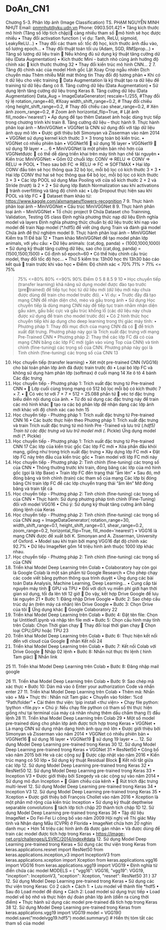 # DoAn_CN1
Chương 5-3. Phân lớp ảnh
(Image Classification)
TS. PHẠM NGUYỄN MINH NHỰT
Email: pnmnhut@vku.udn.vn
Phone: 0903.501.421
• Tăng kích thước mô hình (Tăng số lớp tích chập) càng nhiều tham số mô hình sẽ học
được nhiều
• Thay đổi activation function ( ví dụ: Tanh, ReLU, sigmoid, LeakyReLU…)
• Thay đổi các tham số: tốc độ học, kích thước ảnh đầu vào, số lương epoch…
• Thay đổi thuật toán tối ưu (Adam, SGD, RMSprop…)
• Tăng số lượng dữ liệu train  Nếu không đủ sử dụng kỹ thuật tăng cường dữ liệu (Data
Augmentation)
• Kích thước Mini - batch nhỏ cũng ảnh hưởng độ chính xác  kích thước thường 32
• Thay đổi kiến trúc mô hình CNN…
2
7. Tăng độ chính xác của model
Hình gốc Lật Xoay
Crop ngẫu nhiên
Dịch chuyển màu
Thêm nhiễu Mất mát thông tin Thay đổi độ tương phản
• Khi có ít dữ liệu cho việc training  Data Augmentation là kỹ thuật tạo ra dữ liệu để
training từ dữ liệu đang có
8. Tăng cường dữ liệu (Data Augmentation)
• Sử dụng lệnh tăng cường dữ liệu trong Keras
8. Tăng cường dữ liệu (Data Augmentation)
Data_Aug = ImageDataGenerator(
 rescale=1./255, #Thay đổi tỷ lệ
 rotation_range=40, #Xoay
 width_shift_range=0.2, # Thay đổi chiều rộng
 height_shift_range=0.2, # Thay đổi chiều cao
 shear_range=0.2, # Xén ảnh
 zoom_range=0.2, # Zoom ảnh
 horizontal_flip=True, # Lật ảnh
 fill_mode='nearest')
• Áp dụng để tạo thêm Dataset ảnh hoặc dùng trực tiếp trong chương trình khi train
8. Tăng cường dữ liệu – thực hành
9. Thực hành phân loại ảnh – MiniVGGNet
• VGGNet là CNN sử dụng đối với tập dữ liệu ảnh quy mô lớn
• Được giới thiệu bởi Simonyan và Zisserman vào năm 2014
• VGGNet sử dụng kernel kích thước 3 × 3 trong toàn bộ kiến trúc.
• VGGNet có nhiều phiên bản
• VGGNet16  sử dụng 16 layer
• VGGNet19  sử dụng 19 layer
• …
6
• MiniVGGNet là một phiên bản nhỏ hơn của VGGNetđược  có thể dễ dàng triển khai
trên máy tính hạn chế tài nguyên
• Kiến trúc MiniVGGNet:
• Gồm 02 chuỗi lớp: CONV => RELU => CONV => RELU => POOL
• Theo sau bởi FC => RELU => FC => SOFTMAX
• Hai lớp CONV đầu tiên sẽ học thông qua 32 bộ lọc, mỗi bộ lọc có kích thước 3 × 3
• Hai lớp CONV thứ hai sẽ học thông qua 64 bộ lọc, mỗi bộ lọc có kích thước 3 × 3
• Các lớp POOL sử dụng Max Pooling với cửa sổ kích thước 2 × 2 và Stride (trượt) là 2 × 2
• Sử dụng lớp Batch Normalization sau khi activations  tránh overfitting và tăng độ chính xác
• Lớp Dropout thực hiện sau khi POOL và lớp FC
•  Dataset tham khảo từ: https://www.kaggle.com/alxmamaev/flowers-recognition
7
9. Thực hành phân loại ảnh – MiniVGGNet
• Cấu trúc MiniVGGNet
8
9. Thực hành phân loại ảnh – MiniVGGNet
• Tổ chức project
9
Chứa Dataset cho Trainning, Validation, Testing
05 class
Định nghĩa phương thức nạp dữ liệu
Định nghĩa model và layers
Định nghĩa phương thức chuẩn bị dữ liệu trước khi
nạp vào model để train
Nạp model (*.hdf5) để viết ứng dụng
Train và đánh giá model
Chứa ảnh để thử nghiệm model
9. Thực hành phân loại ảnh – MiniVGGNet
Kiểm tra
11
Đề bài
12
• Tham khảo MiniVGGNet để tạo model phân lớp animals, với yêu cầu:
• Dữ liệu animals: (cat,dog, panda) = (1000,1000,1000)
• Sử dụng kỹ thuật tăng cường dữ liệu, sao cho (cat,dog, panda) = (1500,1500,1500)
• Cố định số epoch=60
• Có thể hiệu chỉnh cấu trúc model, thay đổi tốc độ học…
• Thứ 5 kiểm tra: 13h00 học thì 13h30 báo cáo kết quả  train trước khi vào học
• Điểm:
Độ chính xác < 70% 71% > 71%
<= 75%
>75%
<=80%
>80%
<=90%
>90%
Điểm 0 5 8 8.5 9 10
• Học chuyển tiếp (transfer learning) khả năng sử dụng model được đào tạo trước (pretrained) để tiếp tục học từ dữ liệu mới (dữ liệu mới này chưa được dùng để train cho
model trước đó).
• Ví dụ:
• Trước đây đã tạo mạng CNN để nhận diện chó, mèo và gấu trong ảnh
• Sử dụng Học chuyển tiếp là dùng mạng CNN này để tiếp tục train nhằm nhận diện gấu
xám, gấu bắc cực và gấu trúc khổng lồ (các dữ liệu này chưa được xử dụng để train
cho model trước đó)
• Có 2 hình thức học chuyển tiếp khi áp dụng cho deep learning trong thị giác máy tính:
• Phương pháp 1: Thay đổi mục đích của mạng CNN đã có  để trích xuất đặt trưng.
Phương pháp này gọi là Trích xuất đặc trưng với mạng Pre-Trained CNN
• Phương pháp 2: Thay thế các lớp FC đã có của mạng CNN bằng các lớp FC mới (gắn
vào vùng Top của CNN) và tinh chỉnh (fine-tuning) các trọng số của CNN. Phương pháp
này gọi là Tinh chỉnh (fine-tuning) các trọng số của CNN
13
10. Học chuyển tiếp (transfer learning)
• Xét một pre-trained CNN (VGG16) cho bài toán phân lớp ảnh đã được train trước đó
• Loại bỏ lớp FC và không sử dụng hàm phân lớp (softmax) ở cuối mạng
14
Xe ô tô
4 bánh
Các đặc
trưng
10. Học chuyển tiếp - Phương pháp 1: Trích xuất đặc trưng từ Pre-trained CNN
•  Lớp cuối cùng trong mạng có 512 bộ lọc mỗi bộ có kích thước 7 × 7.
•  Có véc tơ với 7 × 7 × 512 = 25.088 phần tử  véc tơ đặc trưng biểu diễn nội dung của
ảnh.
• Từ đó sử dụng các đặc trưng này để train các mô hình khác  tạo ra các bộ phân lớp để
nhận dạng các lớp ảnh mới khác với độ chính xác cao hơn
15
10. Học chuyển tiếp - Phương pháp 1: Trích xuất đặc trưng từ Pre-trained CNN
16
• Các bước thực hiện theo Phương pháp 1: Trích xuất đặc trưng và train
Trích xuất đặc trưng từ mô
hình Pre -Trained và lưu trữ
(*.hdf5) 
Train từ các đặc trưng và
lưu trữ model mới (*. Pickle)
Ứng dụng model mới
(*. Pickle)
10. Học chuyển tiếp - Phương pháp 1: Trích xuất đặc trưng từ Pre-trained CNN
17
Các lớp
của
kiến trúc
gốc
Các lớp
FC mới
• Xóa phần đầu khỏi mạng, giống
như trong trích xuất đặc trưng
• Xây dựng lớp FC mới
• Đặt lớp FC này trên đầu của kiến
trúc gốc
• Train model với lớp FC mới này
10. Học chuyển tiếp - Phương pháp 2: Tinh chỉnh (fine-tuning) các trọng số của CNN
• Thông thường trước khi train,
đóng băng các lớp của mô hình
gốc (gọi là lớp Base)
• Train lớp FC đến trạng thái “ấm
lên”
• Sau đó, mở đóng băng và tinh
chỉnh (train) các tham số của
mạng
Các lớp bị
đóng băng
Chỉ train lớp
FC để các lớp
chuyển trạng
thái “ấm lên”
Mở đóng băng và
train tất cả
10. Học chuyển tiếp - Phương pháp 2: Tinh chỉnh (fine-tuning) các trọng số của CNN
• Thực hành: Sử dụng phương pháp tinh chỉnh (Fine-Tuning) đối với model VGG16
• Chú ý: Sử dụng kỹ thuật tăng cường ảnh bằng dòng lệnh của Keras
10. Học chuyển tiếp - Phương pháp 2: Tinh chỉnh (fine-tuning) các trọng số của CNN
aug = ImageDataGenerator(
rotation_range=30,
width_shift_range=0.1,
height_shift_range=0.1,
shear_range=0.2,
zoom_range=0.2,
horizontal_flip=True,
fill_mode='nearest') 
• VGG16 là mạng CNN được đề xuất bởi K. Simonyan and A. Zisserman, University of
Oxford.
• Model sau khi train bởi mạng VGG16 đạt độ chính xác 92.7%
• Dữ liệu ImageNet gồm 14 triệu hình ảnh thuộc 1000 lớp khác nhau.
10. Học chuyển tiếp - Phương pháp 2: Tinh chỉnh (fine-tuning) các trọng số của CNN
11. Triển khai Model Deep Learning trên Colab
• Colaboratory hay còn gọi là Google Colab là một sản phẩm từ Google Research
• Cho phép chạy các code viết bằng python thông qua trình duyệt
• Ứng dụng các bài toán Data Analysis, Machine Learning, Deep Learning...
• Cung cấp tài nguyên máy tính  GPU và TPU
• Đối với dịch vụ miễn phí giới hạn thời gian sử dụng, tối đa lên tới 12 giờ  Do vậy, kết
hợp Drive Google để lưu tài nguyên 
21
• Bước 1: Đăng nhập Drive Google 
• Bước 2: Sao chép cấu trúc dự án
(trên máy cá nhân) lên Drive Google
• Bước 3: Chọn Drive của tôi  Ứng
dụng khác  Google Colaboratory
22
11. Triển khai Model Deep Learning trên Colab
• Bước 4: Đặt tên file: Chọn tại
Untitled1.ipynb và nhập tên file
mới
• Bước 5: Chọn cấu hình máy tính
trên Colab: Chọn Thời gian chạy 
Thay đổi loại thời gian chạy 
Chọn loại CPU,GPU hoặc TPU
23
11. Triển khai Model Deep Learning trên Colab
• Bước 6: Thực hiện kết nối đến với cloud của Google  nhấn Kết nối
24
11. Triển khai Model Deep Learning trên Colab
• Bước 7: Kết nối Colab với Drive Google  Nhập 02 lệnh
• Bước 8: Nhấn nút thực thi lệnh ( hình Tam giác)  Nhấn link 
 
25
11. Triển khai Model Deep Learning trên Colab
• Bước 8: Đăng nhập mail google
 
26
11. Triển khai Model Deep Learning trên Colab
• Bước 9: Sao chép mã xác thực
• Bước 10: Dán mã vào ô Enter your authorization Code và nhấn enter
27
11. Triển khai Model Deep Learning trên Colab
• Thêm mã: Nhấn vào + Mã
• Thực thi : Nhấn nút Tam giác
• Chuyển vào folder: %cd “Path/folder”
• Cài thêm thư viện: !pip install <thư viện>
• Chạy file python: !python <file.py>
• Chú ý: Nếu chạy file python có tham số thì thực hiện giống như tại terminal của máy cá
nhân nhưng thêm dấu chấm thang (!) đầu lệnh
28
11. Triển khai Model Deep Learning trên Colab
29
• Một số model pre-trained dùng cho phân lớp ảnh được tích hợp trong Keras
• VGGNet
• Là mạng CNN sử dụng nhận dạng hình ảnh quy mô lớn
• Được giới thiệu bởi Simonyan và Zisserman vào năm 2014
• VGGNet có nhiều phiên bản
• VGGNet16  sử dụng 16 layer 
• VGGNet19  sử dụng 19 layer
• …
12. Sử dụng Model Deep Learning pre-trained trong Keras
30
12. Sử dụng Model Deep Learning pre-trained trong Keras
• VGGNet
31
• ResNet50
• Công bố vào năm 2015 bởi He và các cộng sự  Được cập nhật vào năm 2016
• Kiến trúc mạng có 50 lớp
• Sử dụng kỹ thuật Residual Block  Kết nối tắt giữa các lớp
12. Sử dụng Model Deep Learning pre-trained trong Keras
32
• ResNet50
12. Sử dụng Model Deep Learning pre-trained trong Keras
33
• Inception V3
• Được giới thiệu bởi Szegedy và các cộng sự vào năm 2014
• Sử dụng mô đun Inception
•  Giảm chiều của kênh
•  Rút trích đặc trưng multi-level
12. Sử dụng Model Deep Learning pre-trained trong Keras
34
• Inception V3
12. Sử dụng Model Deep Learning pre-trained trong Keras
35
• Xception
• Được giới thiệu bởi François Chollet vào năm 2016
• Xception là một phần mở rộng của kiến trúc Inception
• Sử dụng kỹ thuật depthwise separable convolutions  tách lớp tích chập 2D thành
tích chập 1D
12. Sử dụng Model Deep Learning pre-trained trong Keras
36
• Tập dữ liệu ImageNet
• Do Fei-Fei Li công bố vào năm 2009 Hội nghị về Thị giác Máy tính và Nhận dạng Mẫu
(CVPR) ở Florida
• ImageNet chứa hơn 20 nghìn danh mục
• Hơn 14 triệu các hình ảnh đã được gán nhãn
• Và được dùng để train các model được tích hợp trong Keras
• https://image-net.org/challenges/LSVRC/2014/index#data
12. Sử dụng Model Deep Learning pre-trained trong Keras
• Sử dụng các thư viện trong Keras
from keras.applications.resnet import ResNet50
from keras.applications.inception_v3 import InceptionV3
from keras.applications.xception import Xception
from keras.applications.vgg16 import VGG16
from keras.applications.vgg19 import VGG19
• Định nghĩa từ điển chứa các model
 MODELS = { "vgg16": VGG16, 
 "vgg19": VGG19, 
 "inception": InceptionV3, 
 "xception": Xception, 
 "resnet": ResNet50 31 } 
37
12. Sử dụng Model Deep Learning pre-trained trong Keras
• Sử dụng các thư viện trong Keras: Có 2 cách
• Cách 1:
• Lưu model về thành file *hdf5
• Sau đó Load model để dùng
• Cách 2: Load model sử dụng trực tiếp
• Load model về bộ nhớ và thực hiện dự đoán phân lớp ảnh (diễn ra cùng thời điểm)
• Thực hành sử dụng các model pre-trained đã tích hợp trong Keras
38
12. Sử dụng Model Deep Learning pre-trained trong Keras
from keras.applications.vgg19 import VGG19
model = VGG19()
model.save("modelvgg19.hdf5")
model.summary() # Hiển thị tóm tắt các 
tham số của model
